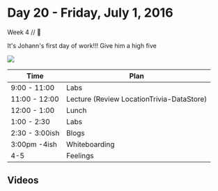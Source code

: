 # Day 20  - Friday, July 1, 2016 

Week 4 // :blue_heart:

It's Johann's first day of work!!! Give him a high five

![](https://pbs.twimg.com/profile_images/679965501271990272/jl6_A6ZX.jpg)

Time       | Plan     |
----------------|-------
9:00 - 11:00  | Labs
11:00 - 12:00 | Lecture (Review LocationTrivia-DataStore)
12:00 - 1:00    | Lunch
1:00 - 2:30   | Labs
2:30 - 3:00ish   | Blogs
3:00pm -4ish             | Whiteboarding
4-5     | Feelings


## Videos


